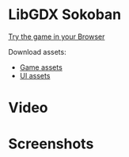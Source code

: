 # LibGDX Sokoban

[Try the game in your Browser](https://yayo-arellano.github.io/libgdx_sokoban/)

Download assets:
- [Game assets](https://opengameart.org/content/sokoban-pack)
- [UI assets](https://graphicriver.net/item/kids-game-ui-kit-pack-2/9258814?s_rank=8)

# Video

# Screenshots

